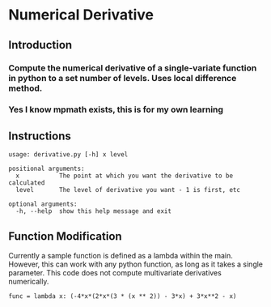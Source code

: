 # Numerical Derivative

## Introduction

### Compute the numerical derivative of a single-variate function in python to a set number of levels. Uses local difference method.

### Yes I know mpmath exists, this is for my own learning

## Instructions

```
usage: derivative.py [-h] x level

positional arguments:
  x           The point at which you want the derivative to be calculated
  level       The level of derivative you want - 1 is first, etc

optional arguments:
  -h, --help  show this help message and exit
  ```

## Function Modification

Currently a sample function is defined as a lambda within the main. However, this can work with any python function, as long as it takes a 
single parameter. This code does not compute multivariate derivatives numerically.

```
func = lambda x: (-4*x*(2*x*(3 * (x ** 2)) - 3*x) + 3*x**2 - x)
```
